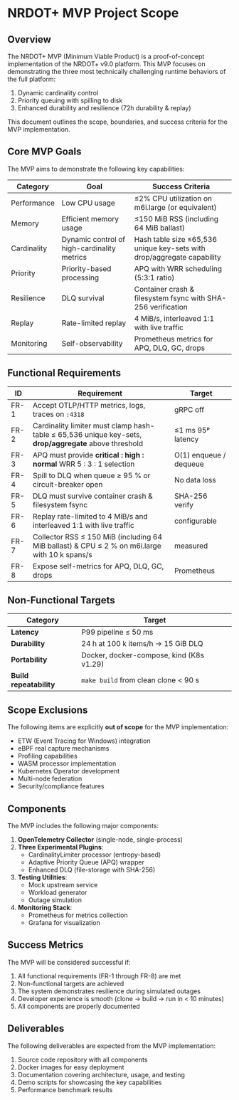 # NRDOT+ MVP Project Scope

## Overview

The NRDOT+ MVP (Minimum Viable Product) is a proof-of-concept implementation of the NRDOT+ v9.0 platform. This MVP focuses on demonstrating the three most technically challenging runtime behaviors of the full platform:

1. Dynamic cardinality control
2. Priority queuing with spilling to disk
3. Enhanced durability and resilience (72h durability & replay)

This document outlines the scope, boundaries, and success criteria for the MVP implementation.

## Core MVP Goals

The MVP aims to demonstrate the following key capabilities:

| Category | Goal | Success Criteria |
|----------|------|------------------|
| Performance | Low CPU usage | ≤2% CPU utilization on m6i.large (or equivalent) |
| Memory | Efficient memory usage | ≤150 MiB RSS (including 64 MiB ballast) |
| Cardinality | Dynamic control of high-cardinality metrics | Hash table size ≤65,536 unique key-sets with drop/aggregate capability |
| Priority | Priority-based processing | APQ with WRR scheduling (5:3:1 ratio) |
| Resilience | DLQ survival | Container crash & filesystem fsync with SHA-256 verification |
| Replay | Rate-limited replay | 4 MiB/s, interleaved 1:1 with live traffic |
| Monitoring | Self-observability | Prometheus metrics for APQ, DLQ, GC, drops |

## Functional Requirements

| ID | Requirement | Target |
|----|-------------|--------|
| FR-1 | Accept OTLP/HTTP metrics, logs, traces on `:4318` | gRPC off |
| FR-2 | Cardinality limiter must clamp hash-table ≤ 65,536 unique key-sets, **drop/aggregate** above threshold | ≤1 ms 95ᵖ latency |
| FR-3 | APQ must provide **critical : high : normal** WRR 5 : 3 : 1 selection | O(1) enqueue / dequeue |
| FR-4 | Spill to DLQ when queue ≥ 95 % or circuit-breaker open | No data loss |
| FR-5 | DLQ must survive container crash & filesystem fsync | SHA-256 verify |
| FR-6 | Replay rate-limited to 4 MiB/s and interleaved 1:1 with live traffic | configurable |
| FR-7 | Collector RSS ≤ 150 MiB (including 64 MiB ballast) & CPU ≤ 2 % on m6i.large with 10 k spans/s | measured |
| FR-8 | Expose self-metrics for APQ, DLQ, GC, drops | Prometheus |

## Non-Functional Targets

| Category | Target |
|----------|--------|
| **Latency** | P99 pipeline ≤ 50 ms |
| **Durability** | 24 h at 100 k items/h → 15 GiB DLQ |
| **Portability** | Docker, docker-compose, kind (K8s v1.29) |
| **Build repeatability** | `make build` from clean clone < 90 s |

## Scope Exclusions

The following items are explicitly **out of scope** for the MVP implementation:

- ETW (Event Tracing for Windows) integration
- eBPF real capture mechanisms
- Profiling capabilities
- WASM processor implementation
- Kubernetes Operator development
- Multi-node federation
- Security/compliance features

## Components

The MVP includes the following major components:

1. **OpenTelemetry Collector** (single-node, single-process)
2. **Three Experimental Plugins**:
   - CardinalityLimiter processor (entropy-based)
   - Adaptive Priority Queue (APQ) wrapper
   - Enhanced DLQ (file-storage with SHA-256)
3. **Testing Utilities**:
   - Mock upstream service
   - Workload generator
   - Outage simulation
4. **Monitoring Stack**:
   - Prometheus for metrics collection
   - Grafana for visualization

## Success Metrics

The MVP will be considered successful if:

1. All functional requirements (FR-1 through FR-8) are met
2. Non-functional targets are achieved
3. The system demonstrates resilience during simulated outages
4. Developer experience is smooth (clone → build → run in < 10 minutes)
5. All components are properly documented

## Deliverables

The following deliverables are expected from the MVP implementation:

1. Source code repository with all components
2. Docker images for easy deployment
3. Documentation covering architecture, usage, and testing
4. Demo scripts for showcasing the key capabilities
5. Performance benchmark results
